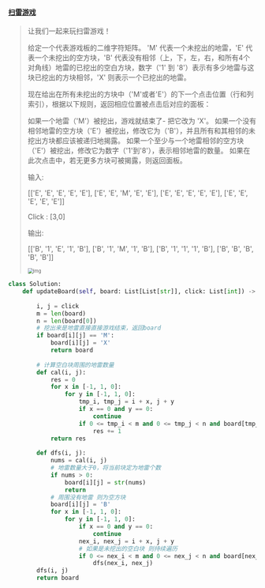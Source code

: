 #### [扫雷游戏](https://leetcode-cn.com/problems/minesweeper/)

> 让我们一起来玩扫雷游戏！
>
> 给定一个代表游戏板的二维字符矩阵。 'M' 代表一个未挖出的地雷，'E' 代表一个未挖出的空方块，'B' 代表没有相邻（上，下，左，右，和所有4个对角线）地雷的已挖出的空白方块，数字（'1' 到 '8'）表示有多少地雷与这块已挖出的方块相邻，'X' 则表示一个已挖出的地雷。
>
> 现在给出在所有未挖出的方块中（'M'或者'E'）的下一个点击位置（行和列索引），根据以下规则，返回相应位置被点击后对应的面板：
>
> 如果一个地雷（'M'）被挖出，游戏就结束了- 把它改为 'X'。
> 如果一个没有相邻地雷的空方块（'E'）被挖出，修改它为（'B'），并且所有和其相邻的未挖出方块都应该被递归地揭露。
> 如果一个至少与一个地雷相邻的空方块（'E'）被挖出，修改它为数字（'1'到'8'），表示相邻地雷的数量。
> 如果在此次点击中，若无更多方块可被揭露，则返回面板。
>
> 输入: 
>
> [['E', 'E', 'E', 'E', 'E'],
>  ['E', 'E', 'M', 'E', 'E'],
>  ['E', 'E', 'E', 'E', 'E'],
>  ['E', 'E', 'E', 'E', 'E']]
>
> Click : [3,0]
>
> 输出: 
>
> [['B', '1', 'E', '1', 'B'],
>  ['B', '1', 'M', '1', 'B'],
>  ['B', '1', '1', '1', 'B'],
>  ['B', 'B', 'B', 'B', 'B']]
>
> <img src="https://assets.leetcode-cn.com/aliyun-lc-upload/uploads/2018/10/12/minesweeper_example_1.png" alt="img" style="zoom:67%;" />



```python
class Solution:
    def updateBoard(self, board: List[List[str]], click: List[int]) -> List[List[str]]:
        
        i, j = click
        m = len(board)
        n = len(board[0])
        # 挖出来是地雷直接直接游戏结束，返回board
        if board[i][j] == 'M':
            board[i][j] = 'X'
            return board
          
        # 计算空白块周围的地雷数量
        def cal(i, j):
            res = 0
            for x in [-1, 1, 0]:
                for y in [-1, 1, 0]:
                    tmp_i, tmp_j = i + x, j + y
                    if x == 0 and y == 0: 
                        continue
                    if 0 <= tmp_i < m and 0 <= tmp_j < n and board[tmp_i][tmp_j] == 'M':
                        res += 1
            return res
        
        def dfs(i, j):
            nums = cal(i, j)
            # 地雷数量大于0，将当前块定为地雷个数
            if nums > 0:
                board[i][j] = str(nums)
                return
            # 周围没有地雷 则为空方块
            board[i][j] = 'B'
            for x in [-1, 1, 0]:
                for y in [-1, 1, 0]:
                    if x == 0 and y == 0: 
                        continue
                    nex_i, nex_j = i + x, j + y
                    # 如果是未挖出的空白块 则持续遍历
                    if 0 <= nex_i < m and 0 <= nex_j < n and board[nex_i][nex_j] == 'E':
                        dfs(nex_i, nex_j)
        dfs(i, j)
        return board
                    
        
```

